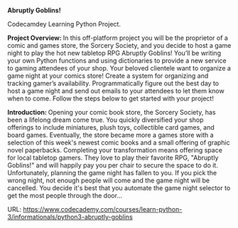 <b> Abruptly Goblins!</b>

Codecamdey Learning Python Project. <br>

<b> Project Overview: </b> In this off-platform project you will be the proprietor of a comic and games store, the Sorcery Society, and you decide to host a game night to play the hot new tabletop RPG Abruptly Goblins! You’ll be writing your own Python functions and using dictionaries to provide a new service to gaming attendees of your shop. Your beloved clientele want to organize a game night at your comics store! Create a system for organizing and tracking gamer’s availability. Programmatically figure out the best day to host a game night and send out emails to your attendees to let them know when to come. Follow the steps below to get started with your project!

<b> Introduction: </b> Opening your comic book store, the Sorcery Society, has been a lifelong dream come true. You quickly diversified your shop offerings to include miniatures, plush toys, collectible card games, and board games. Eventually, the store became more a games store with a selection of this week's newest comic books and a small offering of graphic novel paperbacks. Completing your transformation means offering space for local tabletop gamers. They love to play their favorite RPG, "Abruptly Goblins!" and will happily pay you per chair to secure the space to do it. Unfortunately, planning the game night has fallen to you. If you pick the wrong night, not enough people will come and the game night will be cancelled. You decide it's best that you automate the game night selector to get the most people through the door...

URL: https://www.codecademy.com/courses/learn-python-3/informationals/python3-abruptly-goblins
